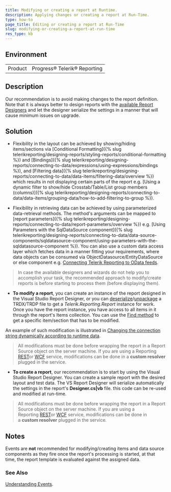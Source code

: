 ```yaml
---
title: Modifying or creating a report at Runtime.
description: Applying changes or creating a report at Run-Time.
type: how-to
page_title: Editing or creating a report at Run-Time
slug: modifying-or-creating-a-report-at-run-time
res_type: kb
---
```


## Environment

<table>
	<tr>
		<td>Product</td>
		<td>Progress® Telerik® Reporting</td>
	</tr>
</table>

## Description

Our recommendation is to avoid making changes to the report definition. Note that it is always better to design reports with the [available Report Designers](../report-designers) and let the designer serialize the settings in a manner that will cause minimum issues on upgrade. 
  
## Solution    

- Flexibility in the layout can be achieved by showing/hiding items/sections via [Conditional Formatting]({% slug telerikreporting/designing-reports/styling-reports/conditional-formatting %}) and [Bindings]({% slug telerikreporting/designing-reports/connecting-to-data/expressions/using-expressions/bindings %}), and [Filtering data]({% slug telerikreporting/designing-reports/connecting-to-data/data-items/filtering-data/overview %}) which results in not displaying certain parts of the report e.g. [Using a dynamic filter to show/hide Crosstab/Table/List group members (columns)]({% slug telerikreporting/designing-reports/connecting-to-data/data-items/grouping-data/how-to-add-filtering-to-group %}).  

 - Flexibility in retrieving data can be achieved by using parameterized data-retrieval methods. The method's arguments can be mapped to [report parameters]({% slug telerikreporting/designing-reports/connecting-to-data/report-parameters/overview %}) e.g. [Using Parameters with the SqlDataSource component]({% slug telerikreporting/designing-reports/connecting-to-data/data-source-components/sqldatasource-component/using-parameters-with-the-sqldatasource-component %}). You can also use a custom data access layer which fetches data in a manner fitting your requirements, where data objects can be consumed via ObjectDatasource/EntityDataSource or else component e.g. [Connecting Telerik Reporting to OData feeds](../../blogs/connecting-telerik-reporting-to-odata-feeds).  
  
  
> In case the available designers and wizards do not help you to accomplish your task, the recommended approach to modify/create reports is before starting to process them (before displaying them).  
  
- **To modify a report**, you can create an instance of the report designed in the Visual Studio Report Designer, or you can [deserialize](../programmatic-xml-serialization#deserialize-report-definition-from-xml-file)/[unpackage](../report-packaging-trdp#unpackaging) a TRDX/TRDP file to get a *Telerik.Reporting.Report* instance for work. Once you have the report instance, you have access to all items in it through the report's Items collection. You can use the [Find method](../overload-telerik-reporting-reportitembase-itemcollection-find) to get a specific item/section that has to be modified.   
 
An example of such modification is illustrated in [Changing the connection string dynamically according to runtime data](./changing-the-connection-string-dynamically-according-to-runtime-data).  

> All modifications must be done before wrapping the report in a Report Source object on the server machine. If you are using a Reporting [REST](../telerik-reporting-rest-custom-report-resolver)or [WCF](../wcf-report-service-how-to-add-custom-report-resolver) service, modifications can be done in a **custom resolver** plugged in the service.  
  
- **To create a report**, our recommendation is to start by using the Visual Studio Report Designer. You can create a sample report with the desired layout and test data. The VS Report Designer will serialize automatically the settings in the report's **Designer.cs|vb** file. this code can be re-used and modified at run-time.  

> All modifications must be done before wrapping the report in a Report Source object on the server machine. If you are using a Reporting [REST](../telerik-reporting-rest-custom-report-resolver)or [WCF](../wcf-report-service-how-to-add-custom-report-resolver) service, modifications can be done in a **custom resolver** plugged in the service.  
  
  
## Notes

Events are **not** recommended for modifying/creating items and data source components as they fire once the report's processing is started, at that time, the report template is evaluated against the assigned data.

### See Also

[Understanding Events](../understanding-events).
